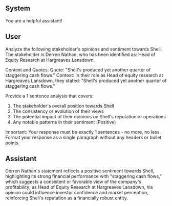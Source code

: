 ## System

You are a helpful assistant!

## User


Analyze the following stakeholder's opinions and sentiment towards Shell. The stakeholder is Derren Nathan, who has been identified as: Head of Equity Research at Hargreaves Lansdown.

Context and Quotes:
Quote: "Shell's produced yet another quarter of staggering cash flows."
Context: In their role as Head of equity research at Hargreaves Lansdown, they stated: "Shell's produced yet another quarter of staggering cash flows."

Provide a 1 sentence analysis that covers:
1. The stakeholder's overall position towards Shell
2. The consistency or evolution of their views
3. The potential impact of their opinions on Shell's reputation or operations
4. Any notable patterns in their sentiment (Positive)

Important: Your response must be exactly 1 sentences - no more, no less.
Format your response as a single paragraph without any headers or bullet points.


## Assistant

Derren Nathan's statement reflects a positive sentiment towards Shell, highlighting its strong financial performance with "staggering cash flows," which suggests a consistent or favorable view of the company's profitability; as Head of Equity Research at Hargreaves Lansdown, his opinion could influence investor confidence and market perception, reinforcing Shell's reputation as a financially robust entity.

